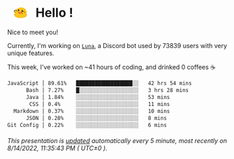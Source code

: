 <h1>   <img src="./spoinky.gif" style="vertical-align:middle;" width="30px">   Hello ! </h1>

Nice to meet you!

Currently, I'm working on <a href='https://github.com/Asgarrrr/Luna'>`Luna`</a>, a Discord bot used by 73839 users with very unique features.

This week, I've worked on ~41 hours of coding, and drinked 0 coffees ☕

```
JavaScript │ 89.61%   ██████████████████░░   42 hrs 54 mins
      Bash │ 7.27%    █░░░░░░░░░░░░░░░░░░░   3 hrs 28 mins
      Java │ 1.84%    ░░░░░░░░░░░░░░░░░░░░   53 mins
       CSS │ 0.4%     ░░░░░░░░░░░░░░░░░░░░   11 mins
  Markdown │ 0.37%    ░░░░░░░░░░░░░░░░░░░░   10 mins
      JSON │ 0.28%    ░░░░░░░░░░░░░░░░░░░░   8 mins
Git Config │ 0.22%    ░░░░░░░░░░░░░░░░░░░░   6 mins
```

###### This presentation is [updated](https://github.com/Asgarrrr) automatically every 5 minute, most recently on 8/14/2022, 11:35:43 PM ( UTC±0 ).